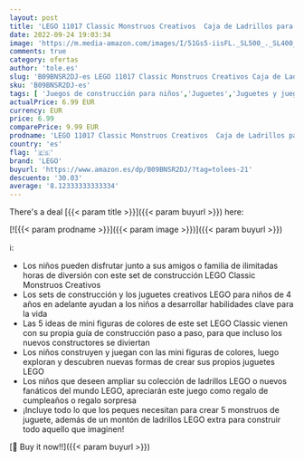 ```yaml
---
layout: post
title: 'LEGO 11017 Classic Monstruos Creativos  Caja de Ladrillos para Construir  Juguete para Niños de 4 Años  Set para Crear 5 Mini Figuras de Colores'
date: 2022-09-24 19:03:34
image: 'https://m.media-amazon.com/images/I/51Gs5-iisFL._SL500_._SL400_.jpg'
comments: true
category: ofertas
author: 'tole.es'
slug: 'B09BNSR2DJ-es LEGO 11017 Classic Monstruos Creativos Caja de Ladrillos...'
sku: 'B09BNSR2DJ-es'
tags: [ 'Juegos de construcción para niños','Juguetes','Juguetes y juegos','Sets de construcción','lego','🇪🇸', ]
actualPrice: 6.99 EUR
currency: EUR
price: 6.99
comparePrice: 9.99 EUR
prodname: 'LEGO 11017 Classic Monstruos Creativos  Caja de Ladrillos para Construir  Juguete para Niños de 4 Años  Set para Crear 5 Mini Figuras de Colores'
country: 'es'
flag: '🇪🇸'
brand: 'LEGO'
buyurl: 'https://www.amazon.es/dp/B09BNSR2DJ/?tag=tolees-21'
descuento: '30.03'
average: '8.12333333333334'
---
```


There's a deal [{{< param title >}}]({{< param buyurl >}})  here:

[![{{< param prodname >}}]({{< param image >}})]({{< param buyurl >}})

ℹ️:

- Los niños pueden disfrutar junto a sus amigos o familia de ilimitadas horas de diversión con este set de construcción LEGO Classic Monstruos Creativos
- Los sets de construcción y los juguetes creativos LEGO para niños de 4 años en adelante ayudan a los niños a desarrollar habilidades clave para la vida
- Las 5 ideas de mini figuras de colores de este set LEGO Classic vienen con su propia guía de construcción paso a paso, para que incluso los nuevos constructores se diviertan
- Los niños construyen y juegan con las mini figuras de colores, luego exploran y descubren nuevas formas de crear sus propios juguetes LEGO
- Los niños que deseen ampliar su colección de ladrillos LEGO o nuevos fanáticos del mundo LEGO, apreciarán este juego como regalo de cumpleaños o regalo sorpresa
- ¡Incluye todo lo que los peques necesitan para crear 5 monstruos de juguete, además de un montón de ladrillos LEGO extra para construir todo aquello que imaginen!

[🛒 Buy it now!!]({{< param buyurl >}})
